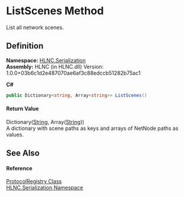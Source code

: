 # ListScenes Method


List all network scenes.



## Definition
**Namespace:** <a href="N_HLNC_Serialization">HLNC.Serialization</a>  
**Assembly:** HLNC (in HLNC.dll) Version: 1.0.0+03b6c1d2e487070ae6af3c88edccb51282b75ac1

**C#**
``` C#
public Dictionary<string, Array<string>> ListScenes()
```



#### Return Value
Dictionary(<a href="https://learn.microsoft.com/dotnet/api/system.string" target="_blank" rel="noopener noreferrer">String</a>, Array(<a href="https://learn.microsoft.com/dotnet/api/system.string" target="_blank" rel="noopener noreferrer">String</a>))  
A dictionary with scene paths as keys and arrays of NetNode paths as values.

## See Also


#### Reference
<a href="T_HLNC_Serialization_ProtocolRegistry">ProtocolRegistry Class</a>  
<a href="N_HLNC_Serialization">HLNC.Serialization Namespace</a>  
